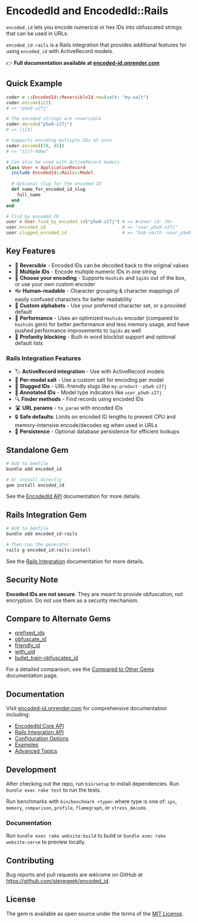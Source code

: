 # EncodedId and EncodedId::Rails

`encoded_id` lets you encode numerical or hex IDs into obfuscated strings that can be used in URLs. 

`encoded_id-rails` is a Rails integration that provides additional features for using `encoded_id` with ActiveRecord models.

👉 **Full documentation available at [encoded-id.onrender.com](https://encoded-id.onrender.com)**

## Quick Example

```ruby
coder = ::EncodedId::ReversibleId.new(salt: "my-salt")
coder.encode(123)
# => "p5w9-z27j"

# The encoded strings are reversible
coder.decode("p5w9-z27j")
# => [123]

# Supports encoding multiple IDs at once
coder.encode([78, 45])
# => "z2j7-0dmw"

# Can also be used with ActiveRecord models
class User < ApplicationRecord
  include EncodedId::Rails::Model
  
  # Optional slug for the encoded ID
  def name_for_encoded_id_slug
    full_name
  end
end

# Find by encoded ID
user = User.find_by_encoded_id("p5w9-z27j") # => #<User id: 78>
user.encoded_id                             # => "user_p5w9-z27j"
user.slugged_encoded_id                     # => "bob-smith--user_p5w9-z27j"
```

## Key Features

* 🔄 **Reversible** - Encoded IDs can be decoded back to the original values
* 👥 **Multiple IDs** - Encode multiple numeric IDs in one string
* 🚀 **Choose your encoding** - Supports `Hashids` and `Sqids` out of the box, or use your own custom encoder
* 👓 **Human-readable** - Character grouping & character mappings of easily confused characters for better readability
* 🔡 **Custom alphabets** - Use your preferred character set, or a provided default
* 🚗 **Performance** - Uses an optimized `Hashids` encoder (compared to `hashids` gem) for better performance and less memory usage, and have pushed performance improvements to `Sqids` as well
* 🤬 **Profanity blocking** - Built-in word blocklist support and optional default lists

### Rails Integration Features

* 🏷️ **ActiveRecord integration** - Use with ActiveRecord models
* 🔑 **Per-model salt** - Use a custom salt for encoding per model
* 💅 **Slugged IDs** - URL-friendly slugs like `my-product--p5w9-z27j`
* 🔖 **Annotated IDs** - Model type indicators like `user_p5w9-z27j`
* 🔍 **Finder methods** - Find records using encoded IDs
* 🛣️ **URL params** - `to_param` with encoded IDs
* 🔒 **Safe defaults**: Limits on encoded ID lengths to prevent CPU and memory-intensive encode/decodes eg when used in URLs
* 💾 **Persistence** - Optional database persistence for efficient lookups


## Standalone Gem


```bash
# Add to Gemfile
bundle add encoded_id

# Or install directly
gem install encoded_id
```

See the [EncodedId API](https://encoded-id.onrender.com/docs/encoded_id/api) documentation for more details.

## Rails Integration Gem

```bash
# Add to Gemfile
bundle add encoded_id-rails

# Then run the generator
rails g encoded_id:rails:install
```

See the [Rails Integration](https://encoded-id.onrender.com/docs/encoded_id_rails) documentation for more details.

## Security Note

**Encoded IDs are not secure**. They are meant to provide obfuscation, not encryption. Do not use them as a security mechanism.

## Compare to Alternate Gems

- [prefixed_ids](https://github.com/excid3/prefixed_ids)
- [obfuscate_id](https://github.com/namick/obfuscate_id)
- [friendly_id](https://github.com/norman/friendly_id)
- [with_uid](https://github.com/SPBTV/with_uid)
- [bullet_train-obfuscates_id](https://github.com/bullet-train-co/bullet_train-core/blob/main/bullet_train-obfuscates_id/app/models/concerns/obfuscates_id.rb)

For a detailed comparison, see the [Compared to Other Gems](https://encoded-id.onrender.com/docs/compared-to) documentation page.

## Documentation

Visit [encoded-id.onrender.com](https://encoded-id.onrender.com) for comprehensive documentation including:

- [EncodedId Core API](https://encoded-id.onrender.com/docs/encoded_id/api)
- [Rails Integration API](https://encoded-id.onrender.com/docs/encoded_id_rails/api)
- [Configuration Options](https://encoded-id.onrender.com/docs/encoded_id/configuration)
- [Examples](https://encoded-id.onrender.com/docs/encoded_id/examples)
- [Advanced Topics](https://encoded-id.onrender.com/docs/advanced-topics)

## Development

After checking out the repo, run `bin/setup` to install dependencies. Run `bundle exec rake test` to run the tests.

Run benchmarks with `bin/benchmark <type>` where type is one of: `ips`, `memory`, `comparison`, `profile`, `flamegraph`, or `stress_decode`.

### Documentation

Run `bundle exec rake website:build` to build or `bundle exec rake website:serve` to preview locally.

## Contributing

Bug reports and pull requests are welcome on GitHub at https://github.com/stevegeek/encoded_id.

## License

The gem is available as open source under the terms of the [MIT License](https://opensource.org/licenses/MIT).